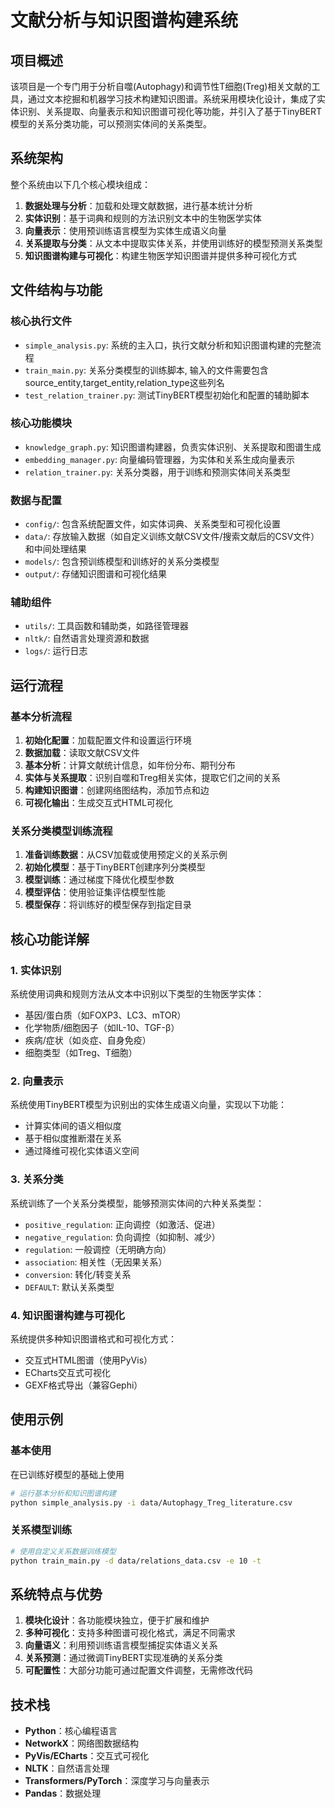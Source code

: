 # 文献分析与知识图谱构建系统

## 项目概述

该项目是一个专门用于分析自噬(Autophagy)和调节性T细胞(Treg)相关文献的工具，通过文本挖掘和机器学习技术构建知识图谱。系统采用模块化设计，集成了实体识别、关系提取、向量表示和知识图谱可视化等功能，并引入了基于TinyBERT模型的关系分类功能，可以预测实体间的关系类型。

## 系统架构

整个系统由以下几个核心模块组成：

1. **数据处理与分析**：加载和处理文献数据，进行基本统计分析
2. **实体识别**：基于词典和规则的方法识别文本中的生物医学实体
3. **向量表示**：使用预训练语言模型为实体生成语义向量
4. **关系提取与分类**：从文本中提取实体关系，并使用训练好的模型预测关系类型
5. **知识图谱构建与可视化**：构建生物医学知识图谱并提供多种可视化方式

## 文件结构与功能

### 核心执行文件

- `simple_analysis.py`: 系统的主入口，执行文献分析和知识图谱构建的完整流程
- `train_main.py`: 关系分类模型的训练脚本, 输入的文件需要包含source_entity,target_entity,relation_type这些列名
- `test_relation_trainer.py`: 测试TinyBERT模型初始化和配置的辅助脚本

### 核心功能模块

- `knowledge_graph.py`: 知识图谱构建器，负责实体识别、关系提取和图谱生成
- `embedding_manager.py`: 向量编码管理器，为实体和关系生成向量表示
- `relation_trainer.py`: 关系分类器，用于训练和预测实体间关系类型

### 数据与配置

- `config/`: 包含系统配置文件，如实体词典、关系类型和可视化设置
- `data/`: 存放输入数据（如自定义训练文献CSV文件/搜索文献后的CSV文件）和中间处理结果
- `models/`: 包含预训练模型和训练好的关系分类模型
- `output/`: 存储知识图谱和可视化结果

### 辅助组件

- `utils/`: 工具函数和辅助类，如路径管理器
- `nltk/`: 自然语言处理资源和数据
- `logs/`: 运行日志

## 运行流程

### 基本分析流程

1. **初始化配置**：加载配置文件和设置运行环境
2. **数据加载**：读取文献CSV文件
3. **基本分析**：计算文献统计信息，如年份分布、期刊分布
4. **实体与关系提取**：识别自噬和Treg相关实体，提取它们之间的关系
5. **构建知识图谱**：创建网络图结构，添加节点和边
6. **可视化输出**：生成交互式HTML可视化

### 关系分类模型训练流程

1. **准备训练数据**：从CSV加载或使用预定义的关系示例
2. **初始化模型**：基于TinyBERT创建序列分类模型
3. **模型训练**：通过梯度下降优化模型参数
4. **模型评估**：使用验证集评估模型性能
5. **模型保存**：将训练好的模型保存到指定目录

## 核心功能详解

### 1. 实体识别

系统使用词典和规则方法从文本中识别以下类型的生物医学实体：

- 基因/蛋白质（如FOXP3、LC3、mTOR）
- 化学物质/细胞因子（如IL-10、TGF-β）
- 疾病/症状（如炎症、自身免疫）
- 细胞类型（如Treg、T细胞）

### 2. 向量表示

系统使用TinyBERT模型为识别出的实体生成语义向量，实现以下功能：

- 计算实体间的语义相似度
- 基于相似度推断潜在关系
- 通过降维可视化实体语义空间

### 3. 关系分类

系统训练了一个关系分类模型，能够预测实体间的六种关系类型：

- `positive_regulation`: 正向调控（如激活、促进）
- `negative_regulation`: 负向调控（如抑制、减少）
- `regulation`: 一般调控（无明确方向）
- `association`: 相关性（无因果关系）
- `conversion`: 转化/转变关系
- `DEFAULT`: 默认关系类型

### 4. 知识图谱构建与可视化

系统提供多种知识图谱格式和可视化方式：

- 交互式HTML图谱（使用PyVis）
- ECharts交互式可视化
- GEXF格式导出（兼容Gephi）

## 使用示例

### 基本使用

在已训练好模型的基础上使用

```bash
# 运行基本分析和知识图谱构建
python simple_analysis.py -i data/Autophagy_Treg_literature.csv
```

### 关系模型训练

```bash
# 使用自定义关系数据训练模型
python train_main.py -d data/relations_data.csv -e 10 -t
```

## 系统特点与优势

1. **模块化设计**：各功能模块独立，便于扩展和维护
2. **多种可视化**：支持多种图谱可视化格式，满足不同需求
3. **向量语义**：利用预训练语言模型捕捉实体语义关系
4. **关系预测**：通过微调TinyBERT实现准确的关系分类
5. **可配置性**：大部分功能可通过配置文件调整，无需修改代码

## 技术栈

- **Python**：核心编程语言
- **NetworkX**：网络图数据结构
- **PyVis/ECharts**：交互式可视化
- **NLTK**：自然语言处理
- **Transformers/PyTorch**：深度学习与向量表示
- **Pandas**：数据处理
